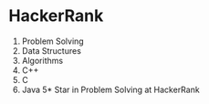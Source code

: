 # HackerRank
1. Problem Solving
2. Data Structures
3. Algorithms
4. C++
5. C
6. Java
5* Star in Problem Solving at HackerRank
